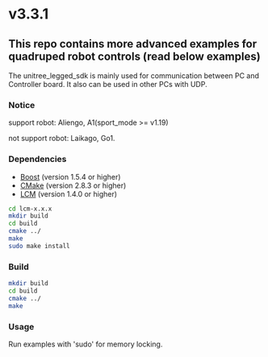 # v3.3.1

## This repo contains more advanced examples for quadruped robot controls (read below examples)

The unitree_legged_sdk is mainly used for communication between PC and Controller board.
It also can be used in other PCs with UDP.

### Notice
support robot: Aliengo, A1(sport_mode >= v1.19)

not support robot: Laikago, Go1.

### Dependencies
* [Boost](http://www.boost.org) (version 1.5.4 or higher)
* [CMake](http://www.cmake.org) (version 2.8.3 or higher)
* [LCM](https://lcm-proj.github.io) (version 1.4.0 or higher)
```bash
cd lcm-x.x.x
mkdir build
cd build
cmake ../
make
sudo make install
```

### Build
```bash
mkdir build
cd build
cmake ../
make
```

### Usage
Run examples with 'sudo' for memory locking.
